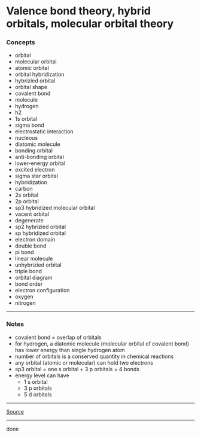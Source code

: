 # Valence bond theory, hybrid orbitals, molecular orbital theory

### Concepts

- orbital
- molecular orbital
- atomic orbital
- orbital hybridization
- hybrizied orbital
- orbital shape
- covalent bond
- molecule
- hydrogen
- h2
- 1s orbital
- sigma bond
- electrostatic interaction
- nucleous
- diatomic molecule
- bonding orbital
- anti-bonding orbital
- lower-energy orbital
- excited electron
- sigma star orbital
- hybridization
- carbon
- 2s orbital
- 2p orbital
- sp3 hybridized molecular orbital
- vacent orbital
- degenerate
- sp2 hybrizied orbital
- sp hybridized orbital
- electron domain
- double bond
- pi bond
- linear molecule
- unhybrizied orbital
- triple bond
- orbital diagram
- bond order
- electron configuration
- oxygen
- nitrogen

---

### Notes

- covalent bond = overlap of orbitals
- for hydrogen, a diatomic molecule (molecular orbital of covalent bond) has lower energy than single hydrogen atom
- number of orbitals is a conserved quantity in chemical reactions
- any orbital (atomic or molecular) can hold two electrons
- sp3 orbital = one s orbital + 3 p orbitals = 4 bonds
- energy level can have
    - 1 s orbital
    - 3 p orbitals
    - 5 d orbitals

---

[Source](https://youtu.be/ZuWa827qAao)

---

done